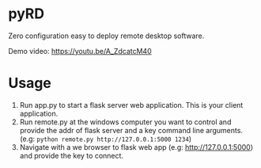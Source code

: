 # pyRD
Zero configuration easy to deploy remote desktop software.

Demo video: https://youtu.be/A_ZdcatcM40

# Usage

1. Run app.py to start a flask server web application. This is your client application.
2. Run remote.py at the windows computer you want to control and provide the addr of flask server and a key command line arguments. (e.g: `python remote.py http://127.0.0.1:5000 1234`)
2. Navigate with a we browser to flask web app (e.g: http://127.0.0.1:5000) and provide the key to connect.
